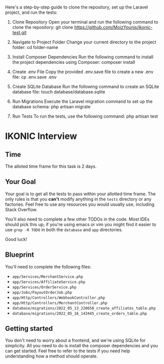 Here's a step-by-step guide to clone the repository, set up the Laravel project, and run the tests:

1. Clone Repository
   Open your terminal and run the following command to clone the repository: git clone https://github.com/MoizYounis/ikonic-test.git

2. Navigate to Project Folder
   Change your current directory to the project folder: cd folder-name

3. Install Composer Dependencies
   Run the following command to install the project dependencies using Composer: composer install

4. Create .env File
   Copy the provided .env.save file to create a new .env file: cp .env.save .env

5. Create SQLite Database
   Run the following command to create an SQLite database file: touch database/database.sqlite

6. Run Migrations
   Execute the Laravel migration command to set up the database schema: php artisan migrate

7. Run Tests
   To run the tests, use the following command: php artisan test

# IKONIC Interview

## Time

The alloted time frame for this task is 2 days.

## Your Goal

Your goal is to get all the tests to pass within your allotted time frame. The only rules is that you **can't** modify anything in the `tests` directory or any factories. Feel free to use any resources you would usually use, including Stack Overflow.

You'll also need to complete a few other TODOs in the code. Most IDEs should pick this up; if you're using emacs or vim you might find it easier to use `grep -R TODO` in both the `database` and `app` directories.

Good luck!

## Blueprint

You'll need to complete the following files:

-   `app/Services/MerchantService.php`
-   `app/Services/AffiliateService.php`
-   `app/Services/OrderService.php`
-   `app/Jobs/PayoutOrderJob.php`
-   `app/Http/Controllers/WebhookController.php`
-   `app/Http/Controllers/MerchantController.php`
-   `database/migrations/2022_05_13_220658_create_affiliates_table.php`
-   `database/migrations/2022_05_16_143445_create_orders_table.php`

## Getting started

You don't need to worry about a frontend, and we're using SQLite for simplicity. All you need to do is install the composer dependencies and you can get started. Feel free to refer to the tests if you need help understanding how a method should operate.

